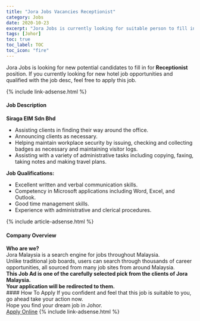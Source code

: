 ```yaml
---
title: "Jora Jobs Vacancies Receptionist" 
category: Jobs 
date: 2020-10-23 
excerpt: "Jora Jobs is currently looking for suitable person to fill in the Receptionist which positioned at Johor" 
tags: [Johor] 
toc: true 
toc_label: TOC 
toc_icon: "fire" 
--- 
```


<p>Jora Jobs is looking for new potential candidates to fill in for <b>Receptionist</b> position. If you currently looking for new hotel job opportunities and qualified with the job desc, feel free to apply this job.
</p>{% include link-adsense.html %} 
<div><div><h4>Job Description</h4></div><div><div><span><div><div><strong>Siraga EIM Sdn Bhd</strong></div><ul><li>Assisting clients in finding their way around the office.</li><li>Announcing clients as necessary.</li><li>Helping maintain workplace security by issuing, checking and collecting badges as necessary and maintaining visitor logs.</li><li>Assisting with a variety of administrative tasks including copying, faxing, taking notes and making travel plans.</li></ul><div><strong>Job Qualifications:</strong></div><ul><li>Excellent written and verbal communication skills.</li><li>Competency in Microsoft applications including Word, Excel, and Outlook.</li><li>Good time management skills.</li><li>Experience with administrative and clerical procedures.</li></ul></div></span></div></div></div> 
{% include article-adsense.html %} 
<div><div><h4>Company Overview</h4></div><div><div><span><div><div>
<strong>Who are we?</strong></div>
<div>
	Jora Malaysia is a search engine for jobs throughout Malaysia.<br>
	Unlike traditional job boards, users can search through thousands of career opportunities, all sourced from many job sites from around Malaysia.&#160;</div>
<div>
<div>
<strong>This Job Ad is one of the carefully selected pick from the clients of Jora Malaysia.</strong></div>
<div>
<strong>Your application will be redirected to them.</strong></div>
</div></div></span></div></div></div> 
#### How To Apply 
If you confident and feel that this job is suitable to you, go ahead take your action now. <br/> 
Hope you find your dream job in Johor. <br/> 
<a href="https://www.jobstreet.com.my/en/job/receptionist-4410572?jobId=jobstreet-my-job-4410572" class="btn btn--info" target="_blank" rel="nofollow noopenner">Apply Online</a> 
{% include link-adsense.html %} 